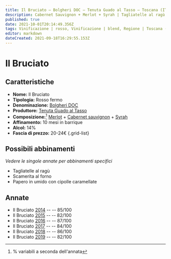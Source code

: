 ```yaml
---
title: Il Bruciato – Bolgheri DOC – Tenuta Guado al Tasso – Toscana (IT) – 20-24€ – 2★-3★
description: Cabernet Sauvignon + Merlot + Syrah | Tagliatelle al ragù – Scamerita al forno – Papero in umido con cipolle caramellate 
published: true
date: 2021-10-01T20:14:49.356Z
tags: Vinificazione | rosso, Vinificazione | blend, Regione | Toscana (IT), Vinificazione | fermo, Valutazioni | 3 stelle, Vitigni | Cabernet Sauvignon, merlot, syrah, tagliatelle al ragù, Scamerita al forno, Papero in umido con cipolle caramellate, Prezzi | 20-24€
editor: markdown
dateCreated: 2021-09-18T16:29:55.153Z
---
```


# Il Bruciato

## Caratteristiche
- **Nome:** Il Bruciato
- **Tipologia:** Rosso fermo
- **Denominazione:** [Bolgheri DOC](/denominazioni/Italia/Toscana/DOC/Bolgheri)
- **Produttore:** [Tenuta Guado al Tasso](/produttori/Italia/Toscana/Tenuta-Guado-al-Tasso) 
- **Composizione:**[^1] [Merlot](/vitigni/Francia/bacca-nera/merlot) + [Cabernet sauvignon](/vitigni/Francia/bacca-nera/cabernet-sauvignon) + [Syrah](/vitigni/Francia/bacca-nera/syrah) 
- **Affinamento:** 10 mesi in barrique
- **Alcol:** 14%
- **Fascia di prezzo:** 20-24€
{.grid-list}




## Possibili abbinamenti
*Vedere le singole annate per abbinamenti specifici*

- Tagliatelle al ragù
- Scamerita al forno 
- Papero in umido con cipolle caramellate 

## Annate

- Il Bruciato [2014](vini/Italia/Toscana/Tenuta-Guado-al-Tasso/Il-Bruciato/2014) -- <span class="star-3"></span> -- 85/100
- Il Bruciato [2015](vini/Italia/Toscana/Tenuta-Guado-al-Tasso/Il-Bruciato/2015) -- <span class="star-2"></span> -- 82/100
- Il Bruciato [2016](vini/Italia/Toscana/Tenuta-Guado-al-Tasso/Il-Bruciato/2016) -- <span class="star-3"></span> -- 87/100 
- Il Bruciato [2017](vini/Italia/Toscana/Tenuta-Guado-al-Tasso/Il-Bruciato/2017) -- <span class="star-2"></span> -- 84/100
- Il Bruciato [2018](vini/Italia/Toscana/Tenuta-Guado-al-Tasso/Il-Bruciato/2018) -- <span class="star-3"></span> -- 86/100
- Il Bruciato [2019](vini/Italia/Toscana/Tenuta-Guado-al-Tasso/Il-Bruciato/2019) -- <span class="star-2"></span> -- 82/100

[^1]: % variabili a seconda dell'annata